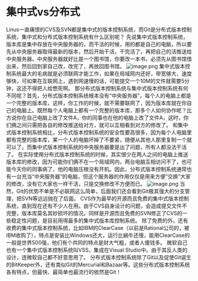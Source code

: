 # 集中式vs分布式
Linus一直痛恨的CVS及SVN都是集中式的版本控制系统，而Git是分布式版本控制系统，集中式和分布式版本控制系统有什么区别呢？
先说集中式版本控制系统，版本库是集中存放在中央服务器的，而干活的时候，用的都是自己的电脑，所以要先从中央服务器取得最新的版本，然后开始干活，干完活了，再把自己的活推送给中央服务器。中央服务器就好比是一个图书馆，你要改一本书，必须先从图书馆借出来，然后回到家自己改，改完了，再放回图书馆。
![image.png](https://cdn.nlark.com/yuque/0/2022/png/12763837/1649733831243-ffbcd59d-5a57-438e-a65a-bd0b28b1c5cb.png#clientId=ua7d74a45-9dce-4&from=paste&id=u551c8167&originHeight=297&originWidth=411&originalType=url&ratio=1&rotation=0&showTitle=false&size=50493&status=done&style=none&taskId=ub457aace-a394-4aed-9120-2935b8da877&title=)
集中式版本控制系统最大的毛病就是必须联网才能工作，如果在局域网内还好，带宽够大，速度够快，可如果在互联网上，遇到网速慢的话，可能提交一个10M的文件就需要5分钟，这还不得把人给憋死啊。
那分布式版本控制系统与集中式版本控制系统有何不同呢？首先，分布式版本控制系统根本没有“中央服务器”，每个人的电脑上都是一个完整的版本库，这样，你工作的时候，就不需要联网了，因为版本库就在你自己的电脑上。既然每个人电脑上都有一个完整的版本库，那多个人如何协作呢？比方说你在自己电脑上改了文件A，你的同事也在他的电脑上改了文件A，这时，你们俩之间只需把各自的修改推送给对方，就可以互相看到对方的修改了。
和集中式版本控制系统相比，分布式版本控制系统的安全性要高很多，因为每个人电脑里都有完整的版本库，某一个人的电脑坏掉了不要紧，随便从其他人那里复制一个就可以了。而集中式版本控制系统的中央服务器要是出了问题，所有人都没法干活了。
在实际使用分布式版本控制系统的时候，其实很少在两人之间的电脑上推送版本库的修改，因为可能你们俩不在一个局域网内，两台电脑互相访问不了，也可能今天你的同事病了，他的电脑压根没有开机。因此，分布式版本控制系统通常也有一台充当“中央服务器”的电脑，但这个服务器的作用仅仅是用来方便“交换”大家的修改，没有它大家也一样干活，只是交换修改不方便而已。
![image.png](https://cdn.nlark.com/yuque/0/2022/png/12763837/1649733834146-a970fe98-d70a-43ff-8931-18242a8625e6.png#clientId=ua7d74a45-9dce-4&from=paste&id=u32a4d248&originHeight=433&originWidth=504&originalType=url&ratio=1&rotation=0&showTitle=false&size=89553&status=done&style=none&taskId=ubdba12fe-e4a1-460b-baa5-492a204924e&title=)
当然，Git的优势不单是不必联网这么简单，后面我们还会看到Git极其强大的分支管理，把SVN等远远抛在了后面。
CVS作为最早的开源而且免费的集中式版本控制系统，直到现在还有不少人在用。由于CVS自身设计的问题，会造成提交文件不完整，版本库莫名其妙损坏的情况。同样是开源而且免费的SVN修正了CVS的一些稳定性问题，是目前用得最多的集中式版本库控制系统。
除了免费的外，还有收费的集中式版本控制系统，比如IBM的ClearCase（以前是Rational公司的，被IBM收购了），特点是安装比Windows还大，运行比蜗牛还慢，能用ClearCase的一般是世界500强，他们有个共同的特点是财大气粗，或者人傻钱多。
微软自己也有一个集中式版本控制系统叫VSS，集成在Visual Studio中。由于其反人类的设计，连微软自己都不好意思用了。
分布式版本控制系统除了Git以及促使Git诞生的BitKeeper外，还有类似Git的Mercurial和Bazaar等。这些分布式版本控制系统各有特点，但最快、最简单也最流行的依然是Git！
